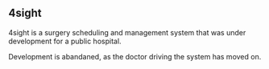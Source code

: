 ## 4sight

4sight is a surgery scheduling and management system that was under development for a public hospital. 

Development is abandaned, as the doctor driving the system has moved on.


